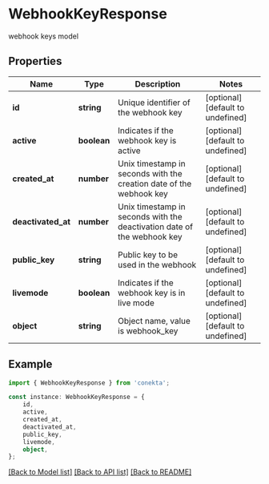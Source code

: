 # WebhookKeyResponse

webhook keys model

## Properties

Name | Type | Description | Notes
------------ | ------------- | ------------- | -------------
**id** | **string** | Unique identifier of the webhook key | [optional] [default to undefined]
**active** | **boolean** | Indicates if the webhook key is active | [optional] [default to undefined]
**created_at** | **number** | Unix timestamp in seconds with the creation date of the webhook key | [optional] [default to undefined]
**deactivated_at** | **number** | Unix timestamp in seconds with the deactivation date of the webhook key | [optional] [default to undefined]
**public_key** | **string** | Public key to be used in the webhook | [optional] [default to undefined]
**livemode** | **boolean** | Indicates if the webhook key is in live mode | [optional] [default to undefined]
**object** | **string** | Object name, value is webhook_key | [optional] [default to undefined]

## Example

```typescript
import { WebhookKeyResponse } from 'conekta';

const instance: WebhookKeyResponse = {
    id,
    active,
    created_at,
    deactivated_at,
    public_key,
    livemode,
    object,
};
```

[[Back to Model list]](../README.md#documentation-for-models) [[Back to API list]](../README.md#documentation-for-api-endpoints) [[Back to README]](../README.md)
